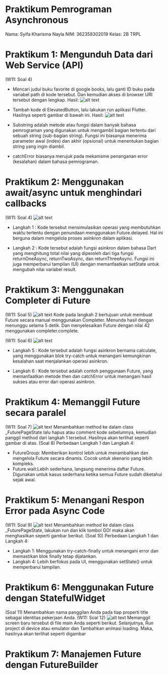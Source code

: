 # Praktikum Pemrograman Asynchronous
Nama: Syifa Kharisma Nayla
NIM: 362358302019
Kelas: 2B TRPL

# Praktikum 1: Mengunduh Data dari Web Service (API)
(W11: Soal 4)
- Mencari judul buku favorite di google books, lalu ganti ID buku pada variabel path di kode tersebut. Dan kemudian akses di browser URI tersebut dengan lengkap.
Hasil:
![alt text](image.png)

- Tambah kode di ElevatedButton, lalu lakukan run aplikasi Flutter. Hasilnya seperti gambar di bawah ini.
Hasil:
![alt text](image-1.png)
- Substring adalah metode atau fungsi dalam banyak bahasa pemrograman yang digunakan untuk mengambil bagian tertentu dari sebuah string (sub-bagian string). Fungsi ini biasanya menerima parameter awal (index) dan akhir (opsional) untuk menentukan bagian string yang ingin diambil.
- catchError biasanya merujuk pada mekanisme penanganan error (kesalahan) dalam bahasa pemrograman.

#  Praktikum 2: Menggunakan await/async untuk menghindari callbacks
(W11: Soal 4)
![alt text](image-2.png)
- Langkah 1 :
Kode tersebut mensimulasikan operasi yang membutuhkan waktu tertentu dengan penundaan menggunakan Future.delayed. Hal ini berguna dalam mengelola proses asinkron dalam aplikasi.

- Langkah 2 : 
Kode tersebut adalah fungsi asinkron dalam bahasa Dart yang menghitung total nilai yang diperoleh dari tiga fungsi returnOneAsync, returnTwoAsync, dan returnThreeAsync. Fungsi ini juga memperbarui tampilan (UI) dengan memanfaatkan setState untuk mengubah nilai variabel result.

# Praktikum 3: Menggunakan Completer di Future 
(W11: Soal 5)
![alt text](image-3.png)
Kode pada langkah 2 bertujuan untuk membuat Future secara manual menggunakan Completer. Menunda hasil dengan menunggu selama 5 detik. Dan menyelesaikan Future dengan nilai 42 menggunakan completer.complete.

(W11: Soal 6)
![alt text](image-4.png)
- Langkah 5 :
Kode tersebut adalah fungsi asinkron bernama calculate, yang menggunakan blok try-catch untuk menangani kemungkinan kesalahan saat menjalankan operasi asinkron.

- Langkah 6 :
Kode tersebut adalah contoh penggunaan Future, yang memanfaatkan metode then dan catchError untuk menangani hasil sukses atau error dari operasi asinkron.

# Praktikum 4: Memanggil Future secara paralel
(W11: Soal 7)
![alt text](image-6.png)
Menambahkan method ke dalam class _FuturePageState lalu hapus atau comment kode sebelumnya, kemudian panggil method dari langkah 1 tersebut. Hasilnya akan terlihat seperti gambar di atas.
(Soal 8)
Perbedaan Langkah 1 dan Langkah 4:
- FutureGroup: Memberikan kontrol lebih untuk menambahkan dan mengelola Future secara dinamis.
Cocok untuk skenario yang lebih kompleks.
- Future.wait:Lebih sederhana, langsung menerima daftar Future.
Digunakan untuk kasus sederhana ketika semua Future sudah diketahui sejak awal.

# Praktikum 5: Menangani Respon Error pada Async Code
(W11: Soal 9)
![alt text](image-5.png)
Menambahkan method ke dalam class _FuturePageState, lakukan run dan klik tombol GO! maka akan menghasilkan seperti gambar berikut.
(Soal 10)
Perbedaan Langkah 1 dan Langkah 4:
- Langkah 1: Menggunakan try-catch-finally untuk menangani error dan memastikan blok finally tetap dijalankan.
- Langkah 4: Lebih berfokus pada UI, menggunakan setState() untuk memperbarui tampilan.

# Praktikum 6: Menggunakan Future dengan StatefulWidget
(Soal 11)
Menambahkan nama panggilan Anda pada tiap properti title sebagai identitas pekerjaan Anda.
(W11: Soal 12)
![alt text](image-7.png)
Memanggil screen baru tersebut di file main Anda seperti berikut. Selanjutnya, Run project di device atau emulator dan Tambahkan animasi loading. Maka, hasilnya akan terlihat seperti digambar

# Praktikum 7: Manajemen Future dengan FutureBuilder